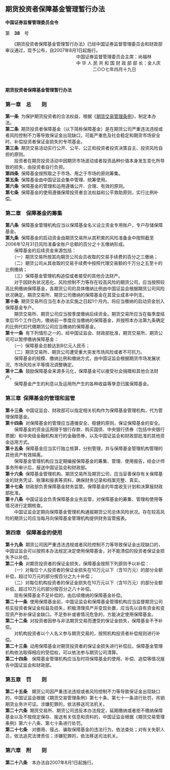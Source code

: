 ## 期货投资者保障基金管理暂行办法

****中国证券监督管理委员会令****

第　**38**　号

　　《期货投资者保障基金管理暂行办法》已经中国证券监督管理委员会和财政部审议通过，现予公布，自2007年8月1日起施行。  
　　　　　　　　　　　　　　　　中国证券监督管理委员会主席：尚福林  
　　　　　　　　　　　　　　　　中 华 人 民 共 和 国 财 政 部 部 长：金人庆  
                              　　　　　　　　　　　 二○○七年四月十九日

 

**期货投资者保障基金管理暂行办法**

### 第一章　总　　则

**第一条**  为保护期货投资者的合法权益，根据《[期货交易管理条例](期货交易管理条例.md)》，制定本办法。  
**第二条**  期货投资者保障基金（以下简称保障基金）是在期货公司严重违法违规或者风险控制不力等导致保证金出现缺口，可能严重危及社会稳定和期货市场安全时，补偿投资者保证金损失的专项基金。  
**第三条**  期货交易活动实行公开、公平、公正和投资者投资决策自主、投资风险自担的原则。  
　　投资者在期货投资活动中因期货市场波动或者投资品种价值本身发生变化所导致的损失，由投资者自行负担。  
**第四条**  保障基金按照取之于市场、用之于市场的原则筹集。  
**第五条**  保障基金由中国证监会集中管理、统筹使用。  
**第六条**  保障基金的管理和运用遵循公开、合理、有效的原则。  
**第七条**  保障基金的使用遵循保障投资者合法权益和公平救助原则，实行比例补偿。

### 第二章　保障基金的筹集

**第八条**  保障基金管理机构应当以保障基金名义设立资金专用账户，专户存储保障基金。  
**第九条**  保障基金的启动资金由期货交易所从其积累的风险准备金中按照截至2006年12月31日风险准备金账户总额的百分之十五缴纳形成。  
　　保障基金的后续资金来源包括：  
　　（一）期货交易所按其向期货公司会员收取的交易手续费的百分之三缴纳；  
　　（二）期货公司从其收取的交易手续费中按照代理交易额的千万分之五至十的比例缴纳；  
　　（三）保障基金管理机构追偿或者接受的其他合法财产。  
　　对于因财务状况恶化、风险控制不力等存在较高风险的期货公司，应当按照较高比例缴纳保障基金，各期货公司的具体缴纳比例由中国证监会根据期货公司风险状况确定。期货交易所、期货公司缴纳的保障基金在其营业成本中列支。  
**第十条**  期货交易所应当在本办法实施之日起1个月内，将应当缴纳的启动资金划入保障基金专户。  
　　期货交易所、期货公司应当按季度缴纳后续资金。期货交易所应当在每季度结束后15个工作日内，缴纳前一季度应当缴纳的保障基金，并按照本办法第九条确定的比例代扣代缴期货公司应当缴纳的保障基金。  
**第十一条**  有下列情形之一的，经中国证监会、财政部批准，期货交易所、期货公司可以暂停缴纳保障基金：  
　　（一）保障基金总额达到8亿元人民币；  
　　（二）期货交易所、期货公司遭受重大突发市场风险或者不可抗力。  
　　保障基金的规模、缴纳比例和缴纳方式，由中国证监会根据期货市场发展状况、市场风险水平等情况调整确定。  
**第十二条**  鼓励保障基金来源多元化，保障基金可以接受社会捐赠和其他合法财产。  
　　保障基金产生的利息以及运用所产生的各种收益等孳息归属保障基金。

### 第三章  保障基金的管理和监管

**第十三条**  中国证监会、财政部可以指定相关机构作为保障基金管理机构，代为管理保障基金。     
**第十四条**  对保障基金的管理应当遵循安全、稳健的原则，保证保障基金的安全。  
　　保障基金的资金运用限于银行存款、购买国债、中央银行债券（包括中央银行票据）和中央级金融机构发行的金融债券，以及中国证监会和财政部批准的其他资金运用方式。  
**第十五条**  保障基金应当实行独立核算，分别管理，并与保障基金管理机构管理的其他资产有效隔离。  
　　保障基金管理机构应当定期编报保障基金的筹集、管理、使用报告，经会计师事务所审计后，报送中国证监会和财政部。  
**第十六条**  保障基金管理机构、期货交易所及期货公司，应当妥善保存有关保障基金的财务凭证、账簿和报表等资料，确保财务记录和档案完整、真实。  
**第十七条**  财政部负责保障基金财务监管。保障基金的年度收支计划和决算报财政部批准。  
**第十八条**  中国证监会负责保障基金业务监管，对保障基金的筹集、管理和使用等情况进行定期核查。  
　　中国证监会定期向保障基金管理机构通报期货公司总体风险状况。存在较高风险的期货公司应当每月向保障基金管理机构提供财务监管报表。

### 第四章　保障基金的使用

**第十九条**  期货公司因严重违法违规或者风险控制不力等导致保证金出现缺口的，中国证监会可以按照本办法规定决定使用保障基金，对不能清偿的投资者保证金损失予以补偿。  
**第二十条**  对期货投资者的保证金损失，保障基金按照下列原则予以补偿：  
　　（一）对每位个人投资者的保证金损失在10万元以下（含10万元）的部分全额补偿，超过10万元的部分按百分之九十补偿；  
　　（二）对每位机构投资者的保证金损失在10万元以下（含10万元）的部分全额补偿，超过10万元的部分按百分之八十补偿。  
　　现有保障基金不足补偿的，由后续缴纳的保障基金补偿。  
**第二十一条**  使用保障基金前，中国证监会和保障基金管理机构应当监督期货公司核实投资者保证金权益及损失，积极清理资产并变现处置，应当先以自有资金和变现资产弥补保证金缺口。不足弥补或者情况危急的，方能决定使用保障基金。  
**第二十二条**  对投资者因参与非法期货交易而遭受的保证金损失，保障基金不予补偿。  
　　对机构投资者以个人名义参与期货交易的，按照机构投资者补偿规则进行补偿。  
**第二十三条**  动用保障基金对期货投资者的保证金损失进行补偿后，保障基金管理机构依法取得相应的受偿权，可以依法参与期货公司清算。  
**第二十四条**　保障基金管理机构应当及时将保障基金的使用、补偿、追偿等情况报告中国证监会和财政部。

### 第五章　罚　　则

**第二十五条**　期货公司因严重违法违规或者风险控制不力等导致保证金出现缺口的，中国证监会根据《期货交易管理条例》第七十条、第七十一条进行处罚，吊销期货业务许可证。涉嫌犯罪的，依法移送司法机关。  
**第二十六条**  期货交易所、期货公司违反本办法规定，延期缴纳或者拒不缴纳保障基金以及不按规定保存、报送有关信息和资料的，中国证监会根据《期货交易管理条例》第六十八条、第七十条进行处罚。  
**第二十七条**　对挪用、侵占、骗取保障基金的违法行为，依法查处；对有关失职人员，依法追究法律责任；涉嫌犯罪的，依法移送司法机关。

### 第六章　附　　则

**第二十八条**　本办法自2007年8月1日起施行。
